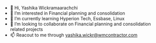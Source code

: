- 👋 Hi, Yashika Wickramaarachchi
- 👀 I’m interested in Financial planning and consolidation 
- 🌱 I’m currently learning Hyperion Tech, Essbase, Linux
- 💞️ I’m looking to collaborate on Financial planning and consolidation related projects
- 📫 Reacout to me through yashika.wickr@wmcontractor.com
